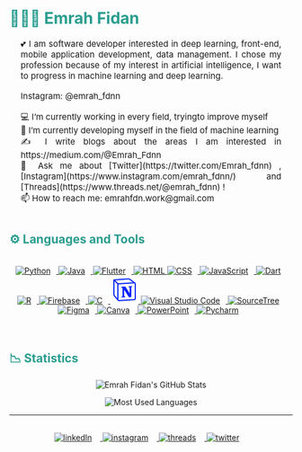 <!--başlık--> 
<h1 style="color: #2a9d8f;"> 👨🏻‍💻 Emrah Fidan </h1>

<!--about--> 
<p style="text-align: justify; margin: 0 20px; font-size: 15px;" >
   💕 I am software developer interested in deep learning, front-end, mobile application development, data management. I chose my profession because of my interest in artificial intelligence, I want to progress in machine learning and deep learning.
   </p>
   <br>
   <p style="text-align: justify; margin: 0 20px; font-size: 15px;" >
   Instagram: @emrah_fdnn 
   </p>
   <br>
      <p style="text-align: justify; margin: 0 20px; font-size: 15px;" >
   💻 I’m currently working in every field, tryingto improve myself
   </p>
   <p style="text-align: justify; margin: 0 20px; font-size: 15px;" >
    🌱 I’m currently developing myself in the field of machine learning
   </p>
    <p style="text-align: justify; margin: 0 20px; font-size: 15px;" >
   ✍️ I write blogs about the areas I am interested in https://medium.com/@Emrah_Fdnn
   </p>
    <p style="text-align: justify; margin: 0 20px; font-size: 15px;" >
   💭 Ask me about [Twitter](https://twitter.com/Emrah_fdnn) , [Instagram](https://www.instagram.com/emrah_fdnn/) and [Threads](https://www.threads.net/@emrah_fdnn) !
   </p>
   <p style="text-align: justify; margin: 0 20px; font-size: 15px;" >
  📫 How to reach me: emrahfdn.work@gmail.com
   </p> 
<br>

<!-- Languages and Tools -->

<h2 style="color: #2a9d8f">⚙️ Languages and Tools</h2>

<br>   
<!-- Icons Resources -->
<!-- https://devicon.dev/ -->
<!-- https://cdn.jsdelivr.net/npm/simple-icons@v3/icons/ -->
<div align="center">
<a href="https://www.python.org/" target="_blank" rel="noreferrer">
      <img  alt="Python" height="50px" style="padding-right:10px;" src="https://cdn.jsdelivr.net/gh/devicons/devicon/icons/python/python-original.svg"/>
  </a>
   <a href="https://www.java.com/en/" target="_blank" rel="noreferrer">
      <img alt="Java" height="50px" style="padding-right:10px;" src="https://cdn.jsdelivr.net/gh/devicons/devicon/icons/java/java-original.svg"/>
  </a>
  <a href="https://flutter.dev/" target="_blank" rel="noreferrer">
    <img alt="Flutter" height="50px" style="padding-right:10px;" src="https://cdn.jsdelivr.net/gh/devicons/devicon/icons/flutter/flutter-original.svg" />
  </a>
  <a href="https://developer.mozilla.org/en-US/docs/Web/HTML" target="_blank" rel="noreferrer">
      <img alt="HTML" height="50px" style=padding-right:10px" src="https://cdn.jsdelivr.net/gh/devicons/devicon/icons/html5/html5-original.svg"/>
  </a>
  <a href="https://developer.mozilla.org/en-US/docs/Web/CSS" target="_blank" rel="noreferrer">
      <img alt="CSS" height="50px" style="padding-right:10px;" src="https://cdn.jsdelivr.net/gh/devicons/devicon/icons/css3/css3-original.svg"/>
  </a>
    <a href="https://developer.mozilla.org/en-US/docs/Web/JavaScript" target="_blank" rel="noreferrer">
      <img alt="JavaScript" height="50px" style="padding-right:10px;" src="https://cdn.jsdelivr.net/gh/devicons/devicon/icons/javascript/javascript-plain.svg"/>
  </a>
  <a href="https://dart.dev/" target="_blank" rel="noreferrer">
    <img alt="Dart" height="50px" style="padding-right:10px;" src="https://cdn.jsdelivr.net/gh/devicons/devicon/icons/dart/dart-original.svg" />
  </a>
<a href="https://www.r-project.org/" target="_blank" rel="noreferrer">
    <img alt="R" height="50px" style="padding-right:10px;" src="https://cdn.jsdelivr.net/gh/devicons/devicon/icons/r/r-original.svg" />
  </a>
  <a href="https://firebase.google.com/" target="_blank" rel="noreferrer">
      <img alt="Firebase" height="50px" style="padding-right:10px;" src="https://cdn.jsdelivr.net/gh/devicons/devicon/icons/firebase/firebase-plain.svg"/>
  </a>
  <a href="https://www.w3schools.com/c/c_intro.php" target="_blank" rel="noreferrer">
     <img alt="C" height="50px" style="padding-right:10px;" src="https://cdn.jsdelivr.net/gh/devicons/devicon/icons/c/c-original.svg" />
  </a>
 <a href="https://www.notion.so/" target="_blank" rel="noreferrer">
  <img height="50" src="notion.svg" alt="notion"/>
</a>

  <a href="https://code.visualstudio.com/" target="_blank" rel="noreferrer">
      <img alt="Visual Studio Code" height="50px" style="padding-right:10px;" src="https://cdn.jsdelivr.net/gh/devicons/devicon/icons/vscode/vscode-original.svg" />    
  </a>
   <a href="https://www.sourcetreeapp.com/" target="_blank" rel="noreferrer">
    <img alt="SourceTree" height="50px" style="padding-right:10px;" src="https://cdn.jsdelivr.net/gh/devicons/devicon/icons/sourcetree/sourcetree-original.svg" />
  </a> 
  <a href="https://www.figma.com/" target="_blank" rel="noreferrer">
      <img  alt="Figma" height="50px" style="padding-right:10px;" src="https://cdn.jsdelivr.net/gh/devicons/devicon/icons/figma/figma-original.svg"/> 
  </a>
  <a href="https://www.canva.com/" target="_blank" rel="noreferrer">
      <img  alt="Canva" height="50px" style="padding-right:10px;" src="https://cdn.jsdelivr.net/gh/devicons/devicon/icons/canva/canva-original.svg"/> 
  </a>
  <a href="https://www.microsoft.com/tr-tr/microsoft-365/powerpoint" target="_blank" rel="noreferrer">
    <img alt="PowerPoint" height="50px" style="padding-right:10px;" src="https://img.icons8.com/?size=512&id=81726&format=png" />    
  </a>
   <a href="https://www.jetbrains.com/pycharm/" target="_blank" rel="noreferrer">
    <img alt="Pycharm" height="50px" style="padding-right:10px;" src="https://cdn.jsdelivr.net/gh/devicons/devicon/icons/pycharm/pycharm-original.svg" />
  </a>
</div>
<br>
<br>

<!-- Statistics -->

<h2 style="color: #2a9d8f">📉 Statistics</h2>


<!-- Begin Stats Cards -->
<!-- Resources:  -->
<!-- Github & Languages Stats: https://github.com/anuraghazra/github-readme-stats --> 
<div class="stats" align="center">

![Emrah Fidan's GitHub Stats](https://github-readme-stats.vercel.app/api?username=EmrahFidan&hide=stars&count_private=true&show_icons=true&theme=tokyonight&border_radius=20)


<!-- compact programming languages layout -->
![Most Used Languages](https://github-readme-stats.vercel.app/api/top-langs/?username=EmrahFidan&layout=compact&show_icons=true&theme=tokyonight&border_radius=20)


</div>
<!--  End Stats Cards -->

---

<br />
<div class="youtube videos cards" align="center">
    <a href="https://www.linkedin.com/in/emrah-fidann/" target="_blank">
        <img  style="margin:0 15px 15px 0;" src="https://cdn-icons-png.flaticon.com/128/3536/3536505.png" alt="linkedln" width="35px"/>
    </a>
    <a href="https://www.instagram.com/emrah_fdnn/" target="_blank">
        <img  style="margin:0 15px 15px 0;" src="https://cdn-icons-png.flaticon.com/128/174/174855.png" alt="instagram" width="35px"/>
    </a>
    <a href="https://twitter.com/Emrah_fdnn" target="_blank">
        <img  style="margin:0 15px 15px 0;" src="https://seeklogo.com/images/T/twitter-x-logo-0339F999CF-seeklogo.com.png?v=638264860180000000" alt="threads" width="38px"/>
    </a>
    <a href="https://www.threads.net/@emrah_fdnn" target="_blank">
        <img  style="margin:0 15px 15px 0;" src="https://seeklogo.com/images/T/threads-by-instagram-logo-20008C5295-seeklogo.com.png?v=638252100920000000" alt="twitter" width="30px"/>
    </a>
    
<!-- End Footer -->

</div>